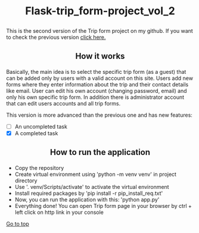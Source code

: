 # <p align=center> <a name="top">Flask-trip_form-project_vol_2 </a></p>  


This is the second version of the Trip form project on my github. If you want to check the previous version [click here.](https://github.com/krzysztofgrabczynski/Flask-trip_form-project)


## <p align=center> How it works </p>

Basically, the main idea is to select the specific trip form (as a guest) that can be added only by users with a valid account on this site. Users add new forms where they enter information about the trip and their contact details like email. User can edit his own account (changing password, email) and only his own specific trip form. In addition there is administrator account that can edit users accounts and all trip forms.

This version is more advanced than the previous one and has new features:

- [ ] An uncompleted task
- [x] A completed task

## <p align=center> How to run the application </p>
- Copy the repository 
- Create virtual environment using 'python -m venv venv' in project directory
- Use '. venv/Scripts/activate' to activate the virtual environment
- Install required packages by 'pip install -r pip_install_req.txt'
- Now, you can run the application with this: 'python app.py'
- Everything done! You can open Trip form page in your browser by ctrl + left click on http link in your console

[Go to top](#top) 
